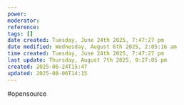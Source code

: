 ```yaml
---
power: 
moderator: 
reference: 
tags: []
date created: Tuesday, June 24th 2025, 7:47:27 pm
date modified: Wednesday, August 6th 2025, 2:05:16 am
time created: Tuesday, June 24th 2025, 7:47:27 pm
last update: Thursday, August 7th 2025, 9:27:05 pm
created: 2025-06-24T15:47
updated: 2025-08-06T14:15
---
```

#opensource 